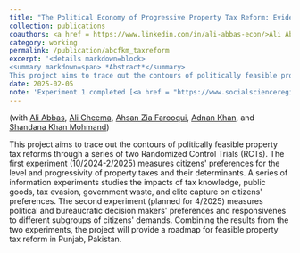 ```yaml
---
title: "The Political Economy of Progressive Property Tax Reform: Evidence from Pakistan"
collection: publications
coauthors: <a href = https://www.linkedin.com/in/ali-abbas-econ/>Ali Abbas</a>, <a href = https://mhrc.lums.edu.pk/profile/ali-cheema-2/>Ali Cheema</a>, <a href = https://sites.google.com/view/ahsan-zia-farooqui/research?authuser=0>Ahsan Zia Farooqui</a>, <a href = https://adnanqkhan.com/>Adnan Khan</a>,  and <a href = https://www.ids.ac.uk/people/shandana-khan-mohmand/>Shandana Khan Mohmand</a>
category: working
permalink: /publication/abcfkm_taxreform
excerpt: '<details markdown=block>
<summary markdown=span> *Abstract*</summary> 
This project aims to trace out the contours of politically feasible property tax reforms through a series of two Randomized Control Trials (RCTs). The first experiment (10/2024-2/2025) measures citizens&apos; preferences for the level and progressivity of property taxes and their determinants. A series of information experiments studies the impacts of tax knowledge, public goods, tax evasion, government waste, and elite capture on citizens&apos; preferences. The second experiment (planned for 4/2025) measures political and bureaucratic decision makers&apos; preferences and responsivenes to different subgroups of citizens&apos; demands. Combining the results from the two experiments, the project will provide a roadmap for feasible property tax reform in Punjab, Pakistan.'
date: 2025-02-05
note: 'Experiment 1 completed [<a href = "https://www.socialscienceregistry.org/trials/15393" target = "_blank">registration</a>, <a href = "https://www.socialscienceregistry.org/versions/253468/docs/version/document" target = "_blank">PAP</a>]. Experiment 2 completed [<a href = "https://www.socialscienceregistry.org/trials/16474" target = "_blank">registration</a>, <a href = "https://www.socialscienceregistry.org/versions/270483/docs/version/document" target = "_blank">PAP</a>].'
---
```

(with [Ali Abbas](https://www.linkedin.com/in/ali-abbas-econ/), [Ali Cheema](https://mhrc.lums.edu.pk/profile/ali-cheema-2/), [Ahsan Zia Farooqui](https://sites.google.com/view/ahsan-zia-farooqui/research?authuser=0), [Adnan Khan](https://adnanqkhan.com/),  and [Shandana Khan Mohmand](https://www.ids.ac.uk/people/shandana-khan-mohmand/))

 
This project aims to trace out the contours of politically feasible property tax reforms through a series of two Randomized Control Trials (RCTs). The first experiment (10/2024-2/2025) measures citizens&apos; preferences for the level and progressivity of property taxes and their determinants. A series of information experiments studies the impacts of tax knowledge, public goods, tax evasion, government waste, and elite capture on citizens&apos; preferences. The second experiment (planned for 4/2025) measures political and bureaucratic decision makers&apos; preferences and responsivenes to different subgroups of citizens&apos; demands. Combining the results from the two experiments, the project will provide a roadmap for feasible property tax reform in Punjab, Pakistan.
